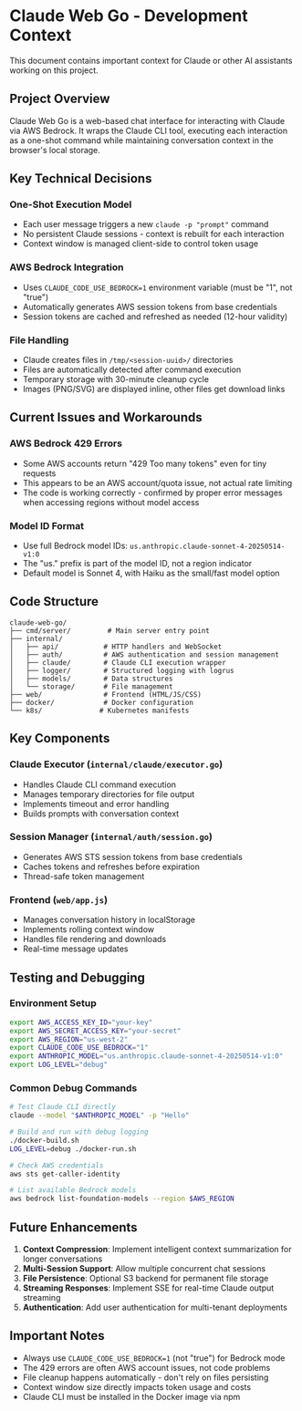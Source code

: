 # Claude Web Go - Development Context

This document contains important context for Claude or other AI assistants working on this project.

## Project Overview

Claude Web Go is a web-based chat interface for interacting with Claude via AWS Bedrock. It wraps the Claude CLI tool, executing each interaction as a one-shot command while maintaining conversation context in the browser's local storage.

## Key Technical Decisions

### One-Shot Execution Model
- Each user message triggers a new `claude -p "prompt"` command
- No persistent Claude sessions - context is rebuilt for each interaction
- Context window is managed client-side to control token usage

### AWS Bedrock Integration
- Uses `CLAUDE_CODE_USE_BEDROCK=1` environment variable (must be "1", not "true")
- Automatically generates AWS session tokens from base credentials
- Session tokens are cached and refreshed as needed (12-hour validity)

### File Handling
- Claude creates files in `/tmp/<session-uuid>/` directories
- Files are automatically detected after command execution
- Temporary storage with 30-minute cleanup cycle
- Images (PNG/SVG) are displayed inline, other files get download links

## Current Issues and Workarounds

### AWS Bedrock 429 Errors
- Some AWS accounts return "429 Too many tokens" even for tiny requests
- This appears to be an AWS account/quota issue, not actual rate limiting
- The code is working correctly - confirmed by proper error messages when accessing regions without model access

### Model ID Format
- Use full Bedrock model IDs: `us.anthropic.claude-sonnet-4-20250514-v1:0`
- The "us." prefix is part of the model ID, not a region indicator
- Default model is Sonnet 4, with Haiku as the small/fast model option

## Code Structure

```
claude-web-go/
├── cmd/server/         # Main server entry point
├── internal/
│   ├── api/           # HTTP handlers and WebSocket
│   ├── auth/          # AWS authentication and session management
│   ├── claude/        # Claude CLI execution wrapper
│   ├── logger/        # Structured logging with logrus
│   ├── models/        # Data structures
│   └── storage/       # File management
├── web/               # Frontend (HTML/JS/CSS)
├── docker/            # Docker configuration
└── k8s/              # Kubernetes manifests
```

## Key Components

### Claude Executor (`internal/claude/executor.go`)
- Handles Claude CLI command execution
- Manages temporary directories for file output
- Implements timeout and error handling
- Builds prompts with conversation context

### Session Manager (`internal/auth/session.go`)
- Generates AWS STS session tokens from base credentials
- Caches tokens and refreshes before expiration
- Thread-safe token management

### Frontend (`web/app.js`)
- Manages conversation history in localStorage
- Implements rolling context window
- Handles file rendering and downloads
- Real-time message updates

## Testing and Debugging

### Environment Setup
```bash
export AWS_ACCESS_KEY_ID="your-key"
export AWS_SECRET_ACCESS_KEY="your-secret"
export AWS_REGION="us-west-2"
export CLAUDE_CODE_USE_BEDROCK="1"
export ANTHROPIC_MODEL="us.anthropic.claude-sonnet-4-20250514-v1:0"
export LOG_LEVEL="debug"
```

### Common Debug Commands
```bash
# Test Claude CLI directly
claude --model "$ANTHROPIC_MODEL" -p "Hello"

# Build and run with debug logging
./docker-build.sh
LOG_LEVEL=debug ./docker-run.sh

# Check AWS credentials
aws sts get-caller-identity

# List available Bedrock models
aws bedrock list-foundation-models --region $AWS_REGION
```

## Future Enhancements

1. **Context Compression**: Implement intelligent context summarization for longer conversations
2. **Multi-Session Support**: Allow multiple concurrent chat sessions
3. **File Persistence**: Optional S3 backend for permanent file storage
4. **Streaming Responses**: Implement SSE for real-time Claude output streaming
5. **Authentication**: Add user authentication for multi-tenant deployments

## Important Notes

- Always use `CLAUDE_CODE_USE_BEDROCK=1` (not "true") for Bedrock mode
- The 429 errors are often AWS account issues, not code problems
- File cleanup happens automatically - don't rely on files persisting
- Context window size directly impacts token usage and costs
- Claude CLI must be installed in the Docker image via npm